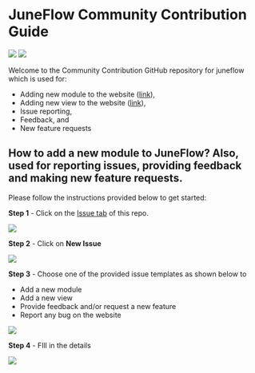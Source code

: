 # JuneFlow Community Contribution Guide
[![](https://img.shields.io/badge/DISCORD-JOIN%20SERVER-5663F7?style=for-the-badge&logo=discord&logoColor=white)](https://discord.gg/zXXHvAXCug)
[![](https://img.shields.io/badge/KakaoTalk-Join%20Room-FEE500?style=for-the-badge&logo=kakao)](https://open.kakao.com/o/gEwrffbg)


Welcome to the Community Contribution GitHub repository for juneflow which is used for:
- Adding new module to the website ([link](https://github.com/melodysdreamj/juneflow/tree/contribution-guide?tab=readme-ov-file#how-to-add-a-new-module-to-juneflow-also-used-for-reporting-issues-providing-feedback-and-making-new-feature-requests)),
- Adding new view to the website ([link](https://github.com/melodysdreamj/juneflow/tree/contribution-guide?tab=readme-ov-file#how-to-add-a-new-module-to-juneflow-also-used-for-reporting-issues-providing-feedback-and-making-new-feature-requests)),
- Issue reporting,
- Feedback, and
- New feature requests

## How to add a new module to JuneFlow? Also, used for reporting issues, providing feedback and making new feature requests.

Please follow the instructions provided below to get started:

**Step 1** - Click on the [Issue tab](https://github.com/melodysdreamj/juneflow/issues) of this repo.

![](https://github.com/melodysdreamj/juneflow/blob/contribution-guide/.github/readme_asset/1.png?raw=true)

**Step 2** - Click on **New Issue**

![](https://github.com/melodysdreamj/juneflow/blob/contribution-guide/.github/readme_asset/2.png?raw=true)

**Step 3** - Choose one of the provided issue templates as shown below to
- Add a new module
- Add a new view
- Provide feedback and/or request a new feature
- Report any bug on the website

![](https://github.com/melodysdreamj/juneflow/blob/contribution-guide/.github/readme_asset/3.png?raw=true)

**Step 4** - FIll in the details

![](https://github.com/melodysdreamj/juneflow/blob/contribution-guide/.github/readme_asset/4.png?raw=true)




